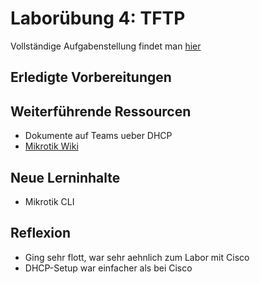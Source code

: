 # Laborübung 4: TFTP

Vollständige Aufgabenstellung findet man [hier](https://gitlab.com/alptbz/m123/-/blob/main/07_Datei%C3%BCbertragung/01_TFTP.md)

## Erledigte Vorbereitungen


## Weiterführende Ressourcen 
- Dokumente auf Teams ueber DHCP
- [Mikrotik Wiki](https://wiki.mikrotik.com/wiki/Manual:IP/DHCP_Server#Quick_Setup_Guide)
## Neue Lerninhalte
- Mikrotik CLI

## Reflexion
- Ging sehr flott, war sehr aehnlich zum Labor mit Cisco
- DHCP-Setup war einfacher als bei Cisco 
